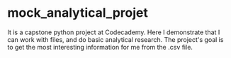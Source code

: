 # mock_analytical_projet
It is a capstone python project at Codecademy. Here I demonstrate that I can work with files, and do basic analytical research. The project's goal is to get the most interesting information for me from the .csv file.
